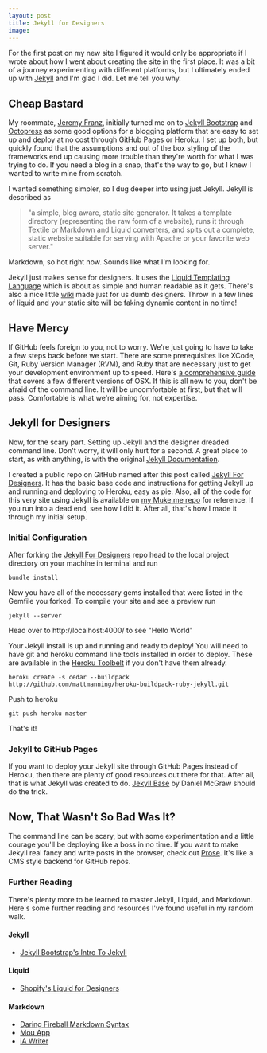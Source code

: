 ```yaml
---
layout: post
title: Jekyll for Designers
image: 
---
```


For the first post on my new site I figured it would only be appropriate if I wrote about how I went about creating the site in the first place. It was a bit of a journey experimenting with different platforms, but I ultimately ended up with [Jekyll](https://github.com/mojombo/jekyll) and I'm glad I did. Let me tell you why.

## Cheap Bastard
My roommate, [Jeremy Franz](http://jeremyfranz.com/), initially turned me on to [Jekyll Bootstrap](http://jekyllbootstrap.com/) and [Octopress](http://octopress.org/) as some good options for a blogging platform that are easy to set up and deploy at no cost through GitHub Pages or Heroku. I set up both, but quickly found that the assumptions and out of the box styling of the frameworks end up causing more trouble than they're worth for what I was trying to do. If you need a blog in a snap, that's the way to go, but I knew I wanted to write mine from scratch.

I wanted something simpler, so I dug deeper into using just Jekyll. Jekyll is described as 
>"a simple, blog aware, static site generator. It takes a template directory (representing the raw form of a website), runs it through Textile or Markdown and Liquid converters, and spits out a complete, static website suitable for serving with Apache or your favorite web server."

Markdown, so hot right now. Sounds like what I'm looking for.

Jekyll just makes sense for designers. It uses the [Liquid Templating Language](http://liquidmarkup.org/) which is about as simple and human readable as it gets. There's also a nice little [wiki](https://github.com/Shopify/liquid/wiki/Liquid-for-Designers) made just for us dumb designers. Throw in a few lines of liquid and your static site will be faking dynamic content in no time!

## Have Mercy
If GitHub feels foreign to you, not to worry. We're just going to have to take a few steps back before we start. There are some prerequisites like XCode, Git, Ruby Version Manager (RVM), and Ruby that are necessary just to get your development environment up to speed. Here's [a comprehensive guide](http://www.moncefbelyamani.com/how-to-install-xcode-homebrew-git-rvm-ruby-on-mac/) that covers a few different versions of OSX. If this is all new to you, don't be afraid of the command line. It will be uncomfortable at first, but that will pass. Comfortable is what we're aiming for, not expertise.

## Jekyll for Designers
Now, for the scary part. Setting up Jekyll and the designer dreaded command line. Don't worry, it will only hurt for a second. A great place to start, as with anything, is with the original [Jekyll Documentation](https://github.com/mojombo/jekyll/wiki).

I created a public repo on GitHub named after this post called [Jekyll For Designers](https://github.com/Mukealicious/Jekyll-for-Designers). It has the basic base code and instructions for getting Jekyll up and running and deploying to Heroku, easy as pie. Also, all of the code for this very site using Jekyll is available on [my Muke.me repo](https://github.com/Mukealicious/mukealicious.github.com) for reference. If you run into a dead end, see how I did it. After all, that's how I made it through my initial setup.

### Initial Configuration
After forking the [Jekyll For Designers](https://github.com/Mukealicious/Jekyll-for-Designers) repo head to the local project directory on your machine in terminal and run

```bundle install```

Now you have all of the necessary gems installed that were listed in the Gemfile you forked. To compile your site and see a preview run

```jekyll --server```

Head over to http://localhost:4000/ to see "Hello World"

Your Jekyll install is up and running and ready to deploy! You will need to have git and heroku command line tools installed in order to deploy. These are available in the [Heroku Toolbelt](https://toolbelt.heroku.com/) if you don't have them already. 

```heroku create -s cedar --buildpack http://github.com/mattmanning/heroku-buildpack-ruby-jekyll.git```

Push to heroku

```git push heroku master```

That's it!

### Jekyll to GitHub Pages
If you want to deploy your Jekyll site through GitHub Pages instead of Heroku, then there are plenty of good resources out there for that. After all, that is what Jekyll was created to do. [Jekyll Base](https://github.com/danielmcgraw/Jekyll-Base) by Daniel McGraw should do the trick.

## Now, That Wasn't So Bad Was It?
The command line can be scary, but with some experimentation and a little courage you'll be deploying like a boss in no time. If you want to make Jekyll real fancy and write posts in the browser, check out [Prose](http://prose.io/). It's like a CMS style backend for GitHub repos.

### Further Reading
There's plenty more to be learned to master Jekyll, Liquid, and Markdown. Here's some further reading and resources I've found useful in my random walk.

#### Jekyll
- [Jekyll Bootstrap's Intro To Jekyll](http://jekyllbootstrap.com/lessons/jekyll-introduction.html)

#### Liquid
- [Shopify's Liquid for Designers](https://github.com/Shopify/liquid/wiki/Liquid-for-Designers)

#### Markdown
- [Daring Fireball Markdown Syntax](http://daringfireball.net/projects/markdown/syntax)
- [Mou App](http://mouapp.com/)
- [iA Writer](http://www.iawriter.com/)